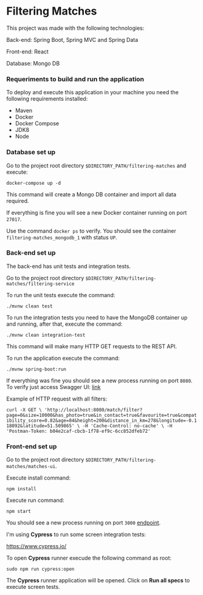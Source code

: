 # Filtering Matches

This project was made with the following technologies: 

Back-end: Spring Boot, Spring MVC and Spring Data

Front-end: React

Database: Mongo DB

### Requeriments to build and run the application

To deploy and execute this application in your machine you need the following requirements installed:

* Maven
* Docker
* Docker Compose
* JDK8
* Node


### Database set up

Go to the project root directory `$DIRECTORY_PATH/filtering-matches` and execute:

`docker-compose up -d`

This command will create a Mongo DB container and import all data required. 

If everything is fine you will see a new Docker container running on port `27017`.

Use the command `docker ps` to verify. You should see the container `filtering-matches_mongodb_1` with status `UP`.

### Back-end set up

The back-end has unit tests and integration tests.

Go to the project root directory `$DIRECTORY_PATH/filtering-matches/filtering-service`

To run the unit tests execute the command:

`./mvnw clean test`

To run the integration tests you need to have the MongoDB container up and running, after that, execute the command:

`./mvnw clean integration-test`

This command will make many HTTP GET requests to the REST API.

To run the application execute the command: 

`./mvnw spring-boot:run`

If everything was fine you should see a new process running on port `8080`. To verify just access Swagger UI: [link](http://localhost:8080/swagger-ui.html "http://localhost:8080/swagger-ui.html")


Example of HTTP request with all filters:

  `curl -X GET \
  'http://localhost:8080/match/filter?page=0&size=10000&has_photo=true&in_contact=true&favourite=true&compatibility_score=0.82&age=84&height=200&distance_in_km=278&longitude=-0.118092&latitude=51.509865' \
  -H 'Cache-Control: no-cache' \
  -H 'Postman-Token: b04e2caf-cbcb-1f78-ef9c-6cc852dfeb72'`

  ### Front-end set up

Go to the project root directory `$DIRECTORY_PATH/filtering-matches/matches-ui`.

Execute install command:

`npm install`

Execute run command:

`npm start`

You should see a new process running on port `3000` [endpoint](http://localhost:3000 "http://localhost:3000"). 

I'm using **Cypress** to run some screen integration tests:

https://www.cypress.io/

To open **Cypress** runner execude the following command as root:

`sudo npm run cypress:open`

The **Cypress** runner application will be opened. Click on **Run all specs** to execute screen tests.









